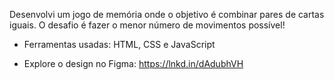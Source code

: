 Desenvolvi um jogo de memória onde o objetivo é combinar pares de cartas iguais. O desafio é fazer o menor número de movimentos possível! 

- Ferramentas usadas: HTML, CSS e JavaScript
  
- Explore o design no Figma: https://lnkd.in/dAdubhVH 
